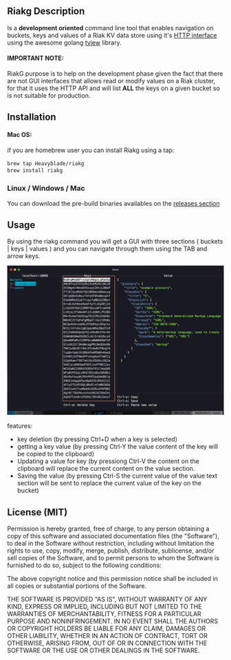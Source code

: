 ## Riakg Description

Is a **development oriented** command line tool that enables navigation on buckets, keys and values of a Riak KV data store using it's [HTTP interface](ttps://docs.riak.com/riak/kv/2.2.3/developing/api/http/index.html) using the awesome golang [tview](https://github.com/rivo/tview) library.

#### IMPORTANT NOTE:
RiakG purpose is to help on the development phase given the fact that there are not GUI interfaces that allows read or modify values on a Riak cluster, for that it uses the HTTP API and will list **ALL** the keys on a given bucket  so is not suitable for production.


## Installation

#### Mac OS:
if you are homebrew user you can install Riakg using a tap:

```bash
brew tap Heavyblade/riakg
brew install riakg
```
### Linux / Windows / Mac

You can download the pre-build binaries availables on the [releases section](https://github.com/Heavyblade/Riakg/releases) 

## Usage
By using the riakg command you will get a GUI with three sections ( buckets | keys | values ) and you can navigate through them using the TAB and arrow keys.

![riakg](https://github.com/Heavyblade/Riakg/blob/main/assets/riakg_reference.png)

features:
- key deletion (by pressing Ctrl+D when a key is selected)
- getting a key value (by pressing Ctrl-Y the value content of the key will be copied to the clipboard)
- Updating a value for key (by pressiong Ctrl-V the content on the clipboard will replace the current content on the value section.
- Saving the value (by pressing Ctrl-S the current value of the value text section will be sent to replace the current value of the key on the bucket) 

## License (MIT)

Permission is hereby granted, free of charge, to any person obtaining a copy
of this software and associated documentation files (the "Software"), to deal
in the Software without restriction, including without limitation the rights
to use, copy, modify, merge, publish, distribute, sublicense, and/or sell
copies of the Software, and to permit persons to whom the Software is
furnished to do so, subject to the following conditions:

The above copyright notice and this permission notice shall be included in all
copies or substantial portions of the Software.

THE SOFTWARE IS PROVIDED "AS IS", WITHOUT WARRANTY OF ANY KIND,
EXPRESS OR IMPLIED, INCLUDING BUT NOT LIMITED TO THE WARRANTIES OF
MERCHANTABILITY, FITNESS FOR A PARTICULAR PURPOSE AND NONINFRINGEMENT.
IN NO EVENT SHALL THE AUTHORS OR COPYRIGHT HOLDERS BE LIABLE FOR ANY CLAIM,
DAMAGES OR OTHER LIABILITY, WHETHER IN AN ACTION OF CONTRACT, TORT OR
OTHERWISE, ARISING FROM, OUT OF OR IN CONNECTION WITH THE SOFTWARE OR THE USE
OR OTHER DEALINGS IN THE SOFTWARE.
